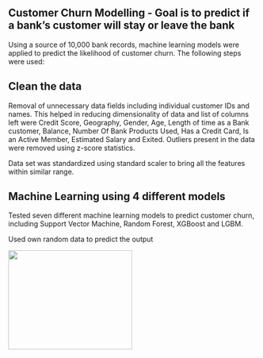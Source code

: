 ## Customer Churn Modelling - Goal is to predict if a bank’s customer will stay or leave the bank

Using a source of 10,000 bank records, machine learning models were applied to predict the likelihood of customer churn. The following steps were used:

## Clean the data

Removal of unnecessary data fields including individual customer IDs and names. This helped in reducing dimensionality of data and list of columns left were Credit Score, Geography, Gender, Age, Length of time as a Bank customer, Balance, Number Of Bank Products Used, Has a Credit Card, Is an Active Member, Estimated Salary and Exited. Outliers present in the data were removed using z-score statistics.

Data set was standardized using standard scaler to bring all the features within similar range.


## Machine Learning using 4 different models

Tested seven different machine learning models to predict customer churn, including Support Vector Machine, Random Forest, XGBoost and LGBM. 

Used own random data to predict the output

<img src="https://github.com/shub-coder/Customer-Churn-Predictor/prediction.png" width="250" height="200"/> 
